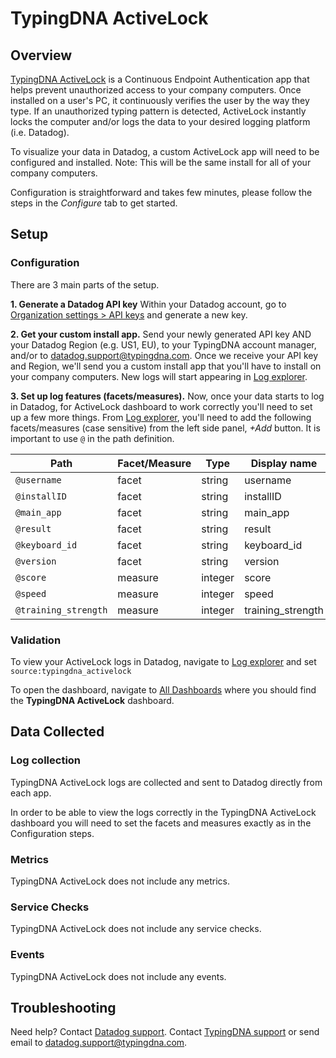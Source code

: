 
# TypingDNA ActiveLock

## Overview

[TypingDNA ActiveLock][3] is a Continuous Endpoint Authentication app that helps prevent unauthorized access to your company computers. Once installed on a user's PC, it continuously verifies the user by the way they type. If an unauthorized typing pattern is detected, ActiveLock instantly locks the computer and/or logs the data to your desired logging platform (i.e. Datadog).

To visualize your data in Datadog, a custom ActiveLock app will need to be configured and installed. Note: This will be the same install for all of your company computers.

Configuration is straightforward and takes few minutes, please follow the steps in the *Configure* tab to get started.

## Setup

### Configuration

There are 3 main parts of the setup.

**1. Generate a Datadog API key**
Within your Datadog account, go to [Organization settings > API keys][4] and generate a new key.

**2. Get your custom install app.**
Send your newly generated API key AND your Datadog Region (e.g. US1, EU), to your TypingDNA account manager, and/or to datadog.support@typingdna.com. Once we receive your API key and Region, we'll send you a custom install app that you'll have to install on your company computers. New logs will start appearing in [Log explorer][5].

**3. Set up log features (facets/measures).**
Now, once your data starts to log in Datadog, for ActiveLock dashboard to work correctly you'll need to set up a few more things. From [Log explorer][5], you'll need to add the following facets/measures (case sensitive) from the left side panel, *+Add* button. It is important to use `@` in the path definition.

|Path| Facet/Measure |Type|Display name|
|--|--|--|--|
|`@username`|facet|string|username|
|`@installID`|facet|string|installID|
|`@main_app`|facet|string|main_app|
|`@result`|facet|string|result|
|`@keyboard_id`|facet|string|keyboard_id|
|`@version`|facet|string|version|
| `@score` | measure |integer|score|
| `@speed` | measure |integer|speed|
| `@training_strength` | measure |integer|training_strength|


### Validation

To view your ActiveLock logs in Datadog, navigate to [Log explorer][5] and set `source:typingdna_activelock`

To open the dashboard, navigate to [All Dashboards][6] where you should find the **TypingDNA ActiveLock** dashboard.


## Data Collected

### Log collection

TypingDNA ActiveLock logs are collected and sent to Datadog directly from each app.

In order to be able to view the logs correctly in the TypingDNA ActiveLock dashboard you will need to set the facets and measures exactly as in the Configuration steps.

### Metrics

TypingDNA ActiveLock does not include any metrics.

### Service Checks

TypingDNA ActiveLock does not include any service checks.

### Events

TypingDNA ActiveLock does not include any events.

## Troubleshooting

Need help? Contact [Datadog support][1].
Contact [TypingDNA support][2] or send email to datadog.support@typingdna.com.

[1]: https://docs.datadoghq.com/help/
[2]: https://www.typingdna.com/contact
[3]: https://www.typingdna.com/activelock
[4]: https://app.datadoghq.com/organization-settings/api-keys
[5]: https://app.datadoghq.com/logs
[6]: https://app.datadoghq.com/dashboard/lists

